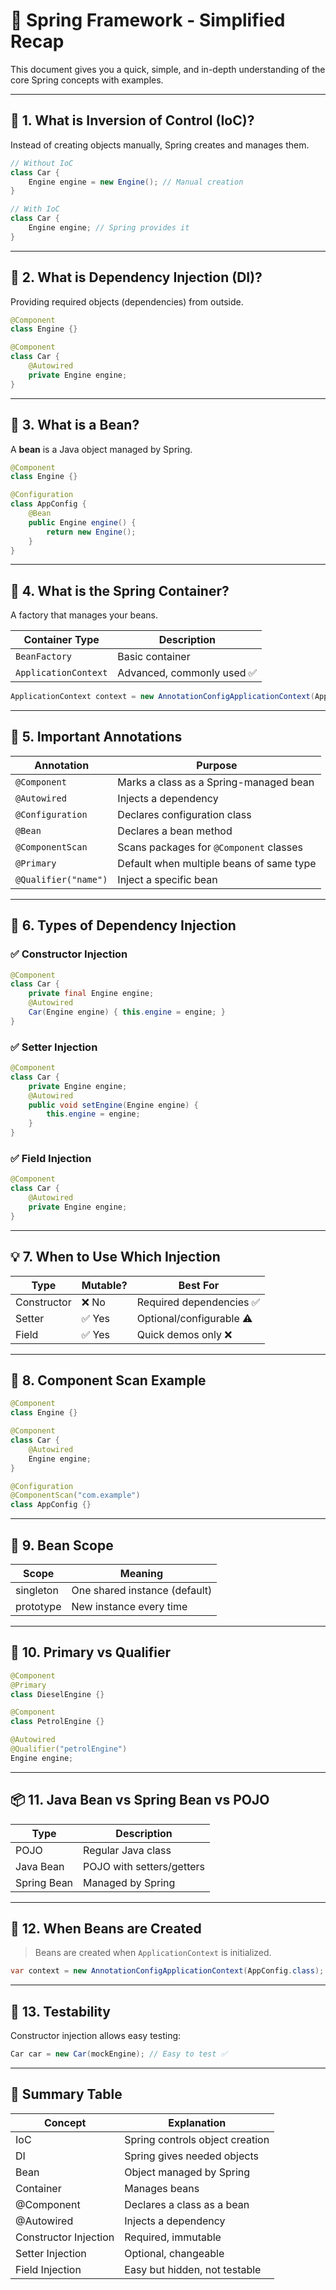
# 🌱 Spring Framework - Simplified Recap

This document gives you a quick, simple, and in-depth understanding of the core Spring concepts with examples.

---

## 🔁 1. What is Inversion of Control (IoC)?

Instead of creating objects manually, Spring creates and manages them.

```java
// Without IoC
class Car {
    Engine engine = new Engine(); // Manual creation
}

// With IoC
class Car {
    Engine engine; // Spring provides it
}
```

---

## 💉 2. What is Dependency Injection (DI)?

Providing required objects (dependencies) from outside.

```java
@Component
class Engine {}

@Component
class Car {
    @Autowired
    private Engine engine;
}
```

---

## 🔧 3. What is a Bean?

A **bean** is a Java object managed by Spring.

```java
@Component
class Engine {}
```

```java
@Configuration
class AppConfig {
    @Bean
    public Engine engine() {
        return new Engine();
    }
}
```

---

## 🧠 4. What is the Spring Container?

A factory that manages your beans.

| Container Type     | Description |
|--------------------|-------------|
| `BeanFactory`      | Basic container |
| `ApplicationContext` | Advanced, commonly used ✅ |

```java
ApplicationContext context = new AnnotationConfigApplicationContext(AppConfig.class);
```

---

## 🧰 5. Important Annotations

| Annotation | Purpose |
|-----------|---------|
| `@Component` | Marks a class as a Spring-managed bean |
| `@Autowired` | Injects a dependency |
| `@Configuration` | Declares configuration class |
| `@Bean` | Declares a bean method |
| `@ComponentScan` | Scans packages for `@Component` classes |
| `@Primary` | Default when multiple beans of same type |
| `@Qualifier("name")` | Inject a specific bean |

---

## 🔌 6. Types of Dependency Injection

### ✅ Constructor Injection
```java
@Component
class Car {
    private final Engine engine;
    @Autowired
    Car(Engine engine) { this.engine = engine; }
}
```

### ✅ Setter Injection
```java
@Component
class Car {
    private Engine engine;
    @Autowired
    public void setEngine(Engine engine) {
        this.engine = engine;
    }
}
```

### ✅ Field Injection
```java
@Component
class Car {
    @Autowired
    private Engine engine;
}
```

---

## 💡 7. When to Use Which Injection

| Type        | Mutable? | Best For                |
|-------------|----------|-------------------------|
| Constructor | ❌ No    | Required dependencies ✅ |
| Setter      | ✅ Yes   | Optional/configurable ⚠️ |
| Field       | ✅ Yes   | Quick demos only ❌     |

---

## 🎯 8. Component Scan Example

```java
@Component
class Engine {}

@Component
class Car {
    @Autowired
    Engine engine;
}

@Configuration
@ComponentScan("com.example")
class AppConfig {}
```

---

## 🧱 9. Bean Scope

| Scope     | Meaning |
|-----------|---------|
| singleton | One shared instance (default) |
| prototype | New instance every time |

---

## 🔀 10. Primary vs Qualifier

```java
@Component
@Primary
class DieselEngine {}

@Component
class PetrolEngine {}

@Autowired
@Qualifier("petrolEngine")
Engine engine;
```

---

## 📦 11. Java Bean vs Spring Bean vs POJO

| Type        | Description |
|-------------|-------------|
| POJO        | Regular Java class |
| Java Bean   | POJO with setters/getters |
| Spring Bean | Managed by Spring |

---

## 🔁 12. When Beans are Created

> Beans are created when `ApplicationContext` is initialized.

```java
var context = new AnnotationConfigApplicationContext(AppConfig.class);
```

---

## 🧪 13. Testability

Constructor injection allows easy testing:

```java
Car car = new Car(mockEngine); // Easy to test ✅
```

---

## 🧠 Summary Table

| Concept       | Explanation |
|---------------|-------------|
| IoC           | Spring controls object creation |
| DI            | Spring gives needed objects |
| Bean          | Object managed by Spring |
| Container     | Manages beans |
| @Component    | Declares a class as a bean |
| @Autowired    | Injects a dependency |
| Constructor Injection | Required, immutable |
| Setter Injection | Optional, changeable |
| Field Injection | Easy but hidden, not testable |
